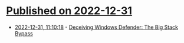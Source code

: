 # [Published on 2022-12-31](index.md)

* [2022-12-31, 11:10:18](https://news.ycombinator.com/item?id=34195372) - [Deceiving Windows Defender: The Big Stack Bypass](https://steve-s.gitbook.io/0xtriboulet/deceiving-defender/deceiving-defender-the-big-stack-bypass)
